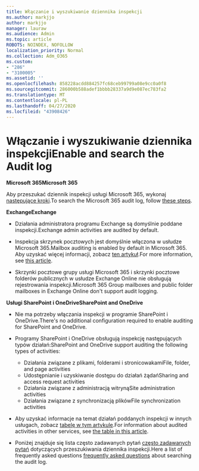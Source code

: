 ```yaml
---
title: Włączanie i wyszukiwanie dziennika inspekcji
ms.author: markjjo
author: markjjo
manager: lauraw
ms.audience: Admin
ms.topic: article
ROBOTS: NOINDEX, NOFOLLOW
localization_priority: Normal
ms.collection: Adm_O365
ms.custom:
- "286"
- "3100005"
ms.assetid: ''
ms.openlocfilehash: 858228acdd884257fc68ceb99799a08e9cc0a0f8
ms.sourcegitcommit: 286000b588adef1bbbb28337a9d9e087ec783fa2
ms.translationtype: MT
ms.contentlocale: pl-PL
ms.lasthandoff: 04/27/2020
ms.locfileid: "43908426"
---
```

# <a name="enable-and-search-the-audit-log"></a><span data-ttu-id="33ef8-102">Włączanie i wyszukiwanie dziennika inspekcji</span><span class="sxs-lookup"><span data-stu-id="33ef8-102">Enable and search the Audit log</span></span>

<span data-ttu-id="33ef8-103">**Microsoft 365**</span><span class="sxs-lookup"><span data-stu-id="33ef8-103">**Microsoft 365**</span></span>

<span data-ttu-id="33ef8-104">Aby przeszukać dziennik inspekcji usługi Microsoft 365, wykonaj [następujące kroki](https://docs.microsoft.com/office365/securitycompliance/search-the-audit-log-in-security-and-compliance#search-the-audit-log).</span><span class="sxs-lookup"><span data-stu-id="33ef8-104">To search the Microsoft 365 audit log, follow [these steps](https://docs.microsoft.com/office365/securitycompliance/search-the-audit-log-in-security-and-compliance#search-the-audit-log).</span></span>

<span data-ttu-id="33ef8-105">**Exchange**</span><span class="sxs-lookup"><span data-stu-id="33ef8-105">**Exchange**</span></span>

- <span data-ttu-id="33ef8-106">Działania administratora programu Exchange są domyślnie poddane inspekcji.</span><span class="sxs-lookup"><span data-stu-id="33ef8-106">Exchange admin activities are audited by default.</span></span>

- <span data-ttu-id="33ef8-107">Inspekcja skrzynek pocztowych jest domyślnie włączona w usłudze Microsoft 365.</span><span class="sxs-lookup"><span data-stu-id="33ef8-107">Mailbox auditing is enabled by default in Microsoft 365.</span></span> <span data-ttu-id="33ef8-108">Aby uzyskać więcej informacji, zobacz [ten artykuł](https://docs.microsoft.com/office365/securitycompliance/enable-mailbox-auditing).</span><span class="sxs-lookup"><span data-stu-id="33ef8-108">For more information, see  [this article](https://docs.microsoft.com/office365/securitycompliance/enable-mailbox-auditing).</span></span>

- <span data-ttu-id="33ef8-109">Skrzynki pocztowe grupy usługi Microsoft 365 i skrzynki pocztowe folderów publicznych w usłudze Exchange Online nie obsługują rejestrowania inspekcji.</span><span class="sxs-lookup"><span data-stu-id="33ef8-109">Microsoft 365 Group mailboxes and public folder mailboxes in Exchange Online don't support audit logging.</span></span>

<span data-ttu-id="33ef8-110">**Usługi SharePoint i OneDrive**</span><span class="sxs-lookup"><span data-stu-id="33ef8-110">**SharePoint and OneDrive**</span></span>

- <span data-ttu-id="33ef8-111">Nie ma potrzeby włączania inspekcji w programie SharePoint i OneDrive.</span><span class="sxs-lookup"><span data-stu-id="33ef8-111">There's no additional configuration required to enable auditing for SharePoint and OneDrive.</span></span>

- <span data-ttu-id="33ef8-112">Programy SharePoint i OneDrive obsługują inspekcję następujących typów działań:</span><span class="sxs-lookup"><span data-stu-id="33ef8-112">SharePoint and OneDrive support auditing the following types of activities:</span></span>

    - <span data-ttu-id="33ef8-113">Działania związane z plikami, folderami i stronicowakami</span><span class="sxs-lookup"><span data-stu-id="33ef8-113">File, folder, and page activities</span></span>
    - <span data-ttu-id="33ef8-114">Udostępnianie i uzyskiwanie dostępu do działań żądań</span><span class="sxs-lookup"><span data-stu-id="33ef8-114">Sharing and access request activities</span></span>
    - <span data-ttu-id="33ef8-115">Działania związane z administracją witryną</span><span class="sxs-lookup"><span data-stu-id="33ef8-115">Site administration activities</span></span>
    - <span data-ttu-id="33ef8-116">Działania związane z synchronizacją plików</span><span class="sxs-lookup"><span data-stu-id="33ef8-116">File synchronization activities</span></span>

- <span data-ttu-id="33ef8-117">Aby uzyskać informacje na temat działań poddanych inspekcji w innych usługach, zobacz [tabelę w tym artykule](https://docs.microsoft.com/office365/securitycompliance/search-the-audit-log-in-security-and-compliance#audited-activities).</span><span class="sxs-lookup"><span data-stu-id="33ef8-117">For information about audited activities in other services, see  [the table in this article](https://docs.microsoft.com/office365/securitycompliance/search-the-audit-log-in-security-and-compliance#audited-activities).</span></span>

- <span data-ttu-id="33ef8-118">Poniżej znajduje się lista często zadawanych pytań [często zadawanych pytań](https://docs.microsoft.com/office365/securitycompliance/search-the-audit-log-in-security-and-compliance#frequently-asked-questions) dotyczących przeszukiwania dziennika inspekcji.</span><span class="sxs-lookup"><span data-stu-id="33ef8-118">Here a list of frequently asked questions [frequently asked questions](https://docs.microsoft.com/office365/securitycompliance/search-the-audit-log-in-security-and-compliance#frequently-asked-questions) about searching the audit log.</span></span>